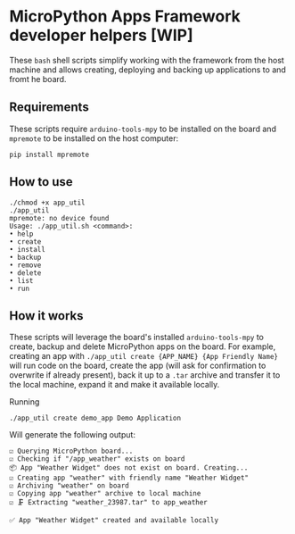 # MicroPython Apps Framework developer helpers [WIP]

These `bash` shell scripts simplify working with the framework from the host machine and allows creating, deploying and backing up applications to and fromt he board.

## Requirements

These scripts require `arduino-tools-mpy` to be installed on the board and `mpremote` to be installed on the host computer:

```shell
pip install mpremote
```

## How to use
```shell
./chmod +x app_util
./app_util
mpremote: no device found
Usage: ./app_util.sh <command>:
• help
• create
• install
• backup
• remove
• delete
• list
• run
```

## How it works

These scripts will leverage the board's installed `arduino-tools-mpy` to create, backup and delete MicroPython apps on the board.
For example, creating an app with `./app_util create {APP_NAME} {App Friendly Name}` will run code on the board, create the app (will ask for confirmation to overwrite if already present), back it up to a `.tar` archive and transfer it to the local machine, expand it and make it available locally.

Running

```shell
./app_util create demo_app Demo Application
```

Will generate the following output:

```shell
☑️ Querying MicroPython board...
☑️ Checking if "/app_weather" exists on board
📦 App "Weather Widget" does not exist on board. Creating...
☑️ Creating app "weather" with friendly name "Weather Widget"
☑️ Archiving "weather" on board
☑️ Copying app "weather" archive to local machine
☑️ 🗜️ Extracting "weather_23987.tar" to app_weather

✅ App "Weather Widget" created and available locally
```

